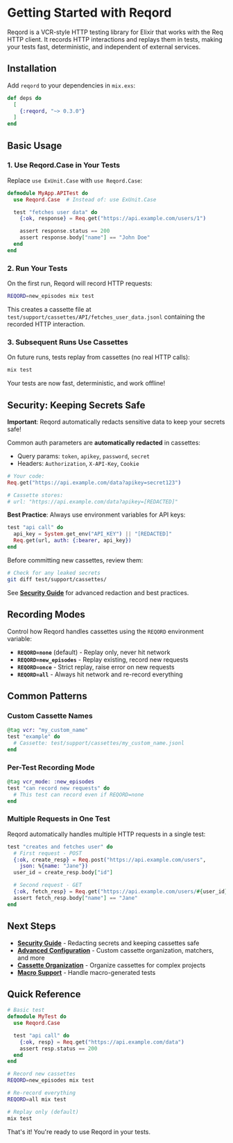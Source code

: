 # Getting Started with Reqord

Reqord is a VCR-style HTTP testing library for Elixir that works with the Req HTTP client. It records HTTP interactions and replays them in tests, making your tests fast, deterministic, and independent of external services.

## Installation

Add `reqord` to your dependencies in `mix.exs`:

```elixir
def deps do
  [
    {:reqord, "~> 0.3.0"}
  ]
end
```

## Basic Usage

### 1. Use Reqord.Case in Your Tests

Replace `use ExUnit.Case` with `use Reqord.Case`:

```elixir
defmodule MyApp.APITest do
  use Reqord.Case  # Instead of: use ExUnit.Case

  test "fetches user data" do
    {:ok, response} = Req.get("https://api.example.com/users/1")

    assert response.status == 200
    assert response.body["name"] == "John Doe"
  end
end
```

### 2. Run Your Tests

On the first run, Reqord will record HTTP requests:

```bash
REQORD=new_episodes mix test
```

This creates a cassette file at `test/support/cassettes/API/fetches_user_data.jsonl` containing the recorded HTTP interaction.

### 3. Subsequent Runs Use Cassettes

On future runs, tests replay from cassettes (no real HTTP calls):

```bash
mix test
```

Your tests are now fast, deterministic, and work offline!

## Security: Keeping Secrets Safe

**Important**: Reqord automatically redacts sensitive data to keep your secrets safe!

Common auth parameters are **automatically redacted** in cassettes:
- Query params: `token`, `apikey`, `password`, `secret`
- Headers: `Authorization`, `X-API-Key`, `Cookie`

```elixir
# Your code:
Req.get("https://api.example.com/data?apikey=secret123")

# Cassette stores:
# url: "https://api.example.com/data?apikey=[REDACTED]"
```

**Best Practice**: Always use environment variables for API keys:

```elixir
test "api call" do
  api_key = System.get_env("API_KEY") || "[REDACTED]"
  Req.get(url, auth: {:bearer, api_key})
end
```

Before committing new cassettes, review them:

```bash
# Check for any leaked secrets
git diff test/support/cassettes/
```

See **[Security Guide](SECURITY.md)** for advanced redaction and best practices.

## Recording Modes

Control how Reqord handles cassettes using the `REQORD` environment variable:

- **`REQORD=none`** (default) - Replay only, never hit network
- **`REQORD=new_episodes`** - Replay existing, record new requests
- **`REQORD=once`** - Strict replay, raise error on new requests
- **`REQORD=all`** - Always hit network and re-record everything

## Common Patterns

### Custom Cassette Names

```elixir
@tag vcr: "my_custom_name"
test "example" do
  # Cassette: test/support/cassettes/my_custom_name.jsonl
end
```

### Per-Test Recording Mode

```elixir
@tag vcr_mode: :new_episodes
test "can record new requests" do
  # This test can record even if REQORD=none
end
```

### Multiple Requests in One Test

Reqord automatically handles multiple HTTP requests in a single test:

```elixir
test "creates and fetches user" do
  # First request - POST
  {:ok, create_resp} = Req.post("https://api.example.com/users",
    json: %{name: "Jane"})
  user_id = create_resp.body["id"]

  # Second request - GET
  {:ok, fetch_resp} = Req.get("https://api.example.com/users/#{user_id}")
  assert fetch_resp.body["name"] == "Jane"
end
```

## Next Steps

- **[Security Guide](SECURITY.md)** - Redacting secrets and keeping cassettes safe
- **[Advanced Configuration](ADVANCED_CONFIGURATION.md)** - Custom cassette organization, matchers, and more
- **[Cassette Organization](CASSETTE_ORGANIZATION.md)** - Organize cassettes for complex projects
- **[Macro Support](MACRO_SUPPORT.md)** - Handle macro-generated tests

## Quick Reference

```elixir
# Basic test
defmodule MyTest do
  use Reqord.Case

  test "api call" do
    {:ok, resp} = Req.get("https://api.example.com/data")
    assert resp.status == 200
  end
end
```

```bash
# Record new cassettes
REQORD=new_episodes mix test

# Re-record everything
REQORD=all mix test

# Replay only (default)
mix test
```

That's it! You're ready to use Reqord in your tests.
